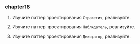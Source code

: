 ### chapter18

1. Изучите паттер проектирования ```Стратегия```, реализуйте.

2. Изучите паттер проектирования ```Наблюдатель```, реализуйте.

3. Изучите паттер проектирования ```Декоратор```, реализуйте.